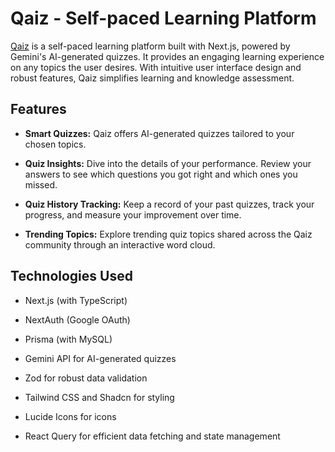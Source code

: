 # Qaiz - Self-paced Learning Platform

[Qaiz](http://qaiz.fildabert.com) is a self-paced learning platform built with Next.js, powered by Gemini's AI-generated quizzes. It provides an engaging learning experience on any topics the user desires. With intuitive user interface design and robust features, Qaiz simplifies learning and knowledge assessment.

## Features

- **Smart Quizzes:** Qaiz offers AI-generated quizzes tailored to your chosen topics.

- **Quiz Insights:** Dive into the details of your performance. Review your answers to see which questions you got right and which ones you missed.

- **Quiz History Tracking:** Keep a record of your past quizzes, track your progress, and measure your improvement over time.

- **Trending Topics:** Explore trending quiz topics shared across the Qaiz community through an interactive word cloud.

## Technologies Used

- Next.js (with TypeScript)

- NextAuth (Google OAuth)

- Prisma (with MySQL)

- Gemini API for AI-generated quizzes

- Zod for robust data validation

- Tailwind CSS and Shadcn for styling

- Lucide Icons for icons

- React Query for efficient data fetching and state management
